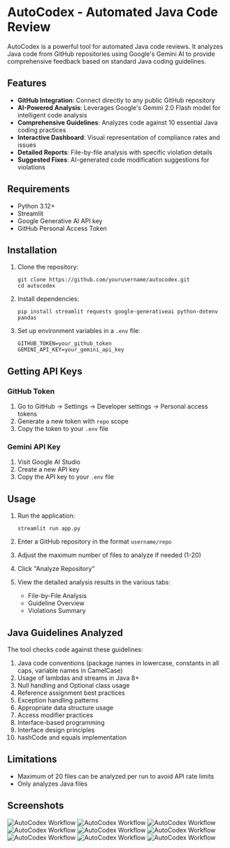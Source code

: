 # AutoCodex - Automated Java Code Review

AutoCodex is a powerful tool for automated Java code reviews. It analyzes Java code from GitHub repositories using Google's Gemini AI to provide comprehensive feedback based on standard Java coding guidelines.

## Features

- **GitHub Integration**: Connect directly to any public GitHub repository
- **AI-Powered Analysis**: Leverages Google's Gemini 2.0 Flash model for intelligent code analysis
- **Comprehensive Guidelines**: Analyzes code against 10 essential Java coding practices
- **Interactive Dashboard**: Visual representation of compliance rates and issues
- **Detailed Reports**: File-by-file analysis with specific violation details
- **Suggested Fixes**: AI-generated code modification suggestions for violations

## Requirements

- Python 3.12+
- Streamlit
- Google Generative AI API key
- GitHub Personal Access Token

## Installation

1. Clone the repository:
   ```
   git clone https://github.com/yourusername/autocodex.git
   cd autocodex
   ```

2. Install dependencies:
   ```
   pip install streamlit requests google-generativeai python-dotenv pandas
   ```

3. Set up environment variables in a `.env` file:
   ```
   GITHUB_TOKEN=your_github_token
   GEMINI_API_KEY=your_gemini_api_key
   ```

## Getting API Keys

### GitHub Token
1. Go to GitHub → Settings → Developer settings → Personal access tokens
2. Generate a new token with `repo` scope
3. Copy the token to your `.env` file

### Gemini API Key
1. Visit Google AI Studio
2. Create a new API key
3. Copy the API key to your `.env` file

## Usage

1. Run the application:
   ```
   streamlit run app.py
   ```

2. Enter a GitHub repository in the format `username/repo`

3. Adjust the maximum number of files to analyze if needed (1-20)

4. Click "Analyze Repository"

5. View the detailed analysis results in the various tabs:
   - File-by-File Analysis
   - Guideline Overview
   - Violations Summary

## Java Guidelines Analyzed

The tool checks code against these guidelines:

1. Java code conventions (package names in lowercase, constants in all caps, variable names in CamelCase)
2. Usage of lambdas and streams in Java 8+
3. Null handling and Optional class usage
4. Reference assignment best practices
5. Exception handling patterns
6. Appropriate data structure usage
7. Access modifier practices
8. Interface-based programming
9. Interface design principles
10. hashCode and equals implementation

## Limitations

- Maximum of 20 files can be analyzed per run to avoid API rate limits
- Only analyzes Java files

##  Screenshots

![AutoCodex Workflow](./Screenshots/1.png)
![AutoCodex Workflow](./Screenshots/2.png)
![AutoCodex Workflow](./Screenshots/3.png)
![AutoCodex Workflow](./Screenshots/4.png)
![AutoCodex Workflow](./Screenshots/5.png)
![AutoCodex Workflow](./Screenshots/6.png)
![AutoCodex Workflow](./Screenshots/7.png)
![AutoCodex Workflow](./Screenshots/8.png)
![AutoCodex Workflow](./Screenshots/9.png)

